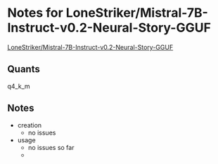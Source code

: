 # Notes for LoneStriker/Mistral-7B-Instruct-v0.2-Neural-Story-GGUF
[LoneStriker/Mistral-7B-Instruct-v0.2-Neural-Story-GGUF](https://huggingface.co/LoneStriker/Mistral-7B-Instruct-v0.2-Neural-Story-GGUF)

## Quants
 q4_k_m

## Notes
- creation
  - no issues
- usage
  - no issues so far
  - 
